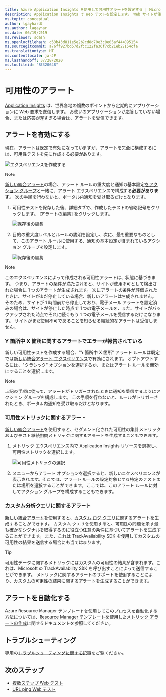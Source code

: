 ```yaml
---
title: Azure Application Insights を使用して可用性アラートを設定する | Microsoft Docs
description: Application Insights で Web テストを設定します。 Web サイトが使用できなくなったり、応答速度が低下したりした場合に、アラートを受け取ります。
ms.topic: conceptual
author: lgayhardt
ms.author: lagayhar
ms.date: 06/19/2019
ms.reviewer: sdash
ms.openlocfilehash: c53b43d811e5e2b9cd8d70e3c8e05af444895154
ms.sourcegitcommit: a76ff927bd57d2fcc122fa36f7cb21eb22154cfa
ms.translationtype: HT
ms.contentlocale: ja-JP
ms.lasthandoff: 07/28/2020
ms.locfileid: "87320648"
---
```

# <a name="availability-alerts"></a>可用性のアラート

[ Application Insights](./app-insights-overview.md) は、世界各地の複数のポイントから定期的にアプリケーションに Web 要求を送信します。 お使いのアプリケーションが応答していない場合、または応答が遅すぎる場合は、アラートを受信できます。

## <a name="enable-alerts"></a>アラートを有効にする

現在、アラートは既定で有効になっていますが、アラートを完全に構成するには、可用性テストを先に作成する必要があります。

![エクスペリエンスを作成する](./media/availability-alerts/create-test.png)

> [!NOTE]
>  [新しい統合アラート](../platform/alerts-overview.md)の場合、アラート ルールの重大度と通知の基本設定[をアクション グループ](../platform/action-groups.md)と一緒に、アラート エクスペリエンスで構成する**必要があります**。 次の手順を行わないと、ポータル内通知を受け取るだけとなります。

1. 可用性テストを保存した後、詳細タブで、作成したテストの省略記号をクリックします。 [アラートの編集] をクリックします。

   ![保存後の編集](./media/availability-alerts/edit-alert.png)

2. 目的の重大度レベルとルールの説明を設定し、次に、最も重要なものとして、このアラート ルールに使用する、通知の基本設定が含まれているアクション グループを設定します。

   ![保存後の編集](./media/availability-alerts/set-action-group.png)

> [!NOTE]
> このエクスペリエンスによって作成される可用性アラートは、状態に基づきます。 つまり、アラートの条件が満たされると、サイトが使用不可として検出された場合に 1 つのアラートが生成されます。 次にアラートの条件が評価されたときに、サイトがまだ停止している場合、新しいアラートは生成されません。 そのため、サイトが 1 時間前から停止しており、電子メール アラートを設定済みの場合は、サイトが停止した時点で 1 つの電子メールを、また、サイトがバックアップされた時点でそれに続くもう 1 つの電子メールを受信するだけになります。 サイトがまだ使用不可であることを知らせる継続的なアラートは受信しません。

### <a name="alert-on-x-out-of-y-locations-reporting-failures"></a>Y 箇所中 X 箇所に関するアラートでエラーが報告されている

新しい可用性テストを作成する場合、"Y 箇所中 X 箇所" アラート ルールは既定では[新しい統合アラート エクスペリエンス](../platform/alerts-overview.md)で有効にされます。 オプトアウトするには、"クラシック" オプションを選択するか、またはアラート ルールを無効にすることを選択します。

> [!NOTE]
> 上記の手順に従って、アラートがトリガーされたときに通知を受信するようにアクション グループを構成します。 この手順を行わないと、ルールがトリガーされたとき、ポータル内通知を受け取るだけとなります。
>

### <a name="alert-on-availability-metrics"></a>可用性メトリックに関するアラート

[新しい統合アラート](../platform/alerts-overview.md)を使用すると、セグメント化された可用性の集計メトリックおよびテスト継続期間メトリックに関するアラートを生成することもできます。

1. メトリック エクスペリエンス内で Application Insights リソースを選択し、可用性メトリックを選択します。

    ![可用性メトリックの選択](./media/availability-alerts/select-metric.png)

2. メニューからアラート オプションを選択すると、新しいエクスペリエンスが表示されます。そこでは、アラート ルールの設定対象とする特定のテストまたは場所を選択することができます。 ここでは、このアラート ルールに対してアクション グループを構成することもできます。

### <a name="alert-on-custom-analytics-queries"></a>カスタム分析クエリに関するアラート

[新しい統合アラート](../platform/alerts-overview.md)を使用すると、[カスタム ログ クエリ](../platform/alerts-unified-log.md)に関するアラートを生成することができます。 カスタム クエリを使用すると、可用性の問題を示す最も確かなシグナルを取得するのに役立つ任意の条件に基づいてアラートを生成することができます。 また、これは TrackAvailability SDK を使用してカスタムの可用性の結果を送信する場合にも当てはまります。

> [!Tip]
> 可用性データに関するメトリックにはカスタムの可用性の結果が含まれます。これは、Microsoft の TrackAvailability SDK を呼び出すことによって送信することができます。 メトリックに関するアラートのサポートを使用することにより、カスタムの可用性の結果に関するアラートを生成することができます。
>

## <a name="automate-alerts"></a>アラートを自動化する

Azure Resource Manager テンプレートを使用してこのプロセスを自動化する方法については、[Resource Manager テンプレートを使用したメトリック アラートの作成](../platform/alerts-metric-create-templates.md#template-for-an-availability-test-along-with-a-metric-alert)に関するドキュメントを参照してください。

## <a name="troubleshooting"></a>トラブルシューティング

専用の[トラブルシューティングに関する記事](troubleshoot-availability.md)をご覧ください。

## <a name="next-steps"></a>次のステップ

* [複数ステップ Web テスト](availability-multistep.md)
* [URL ping Web テスト](monitor-web-app-availability.md)

